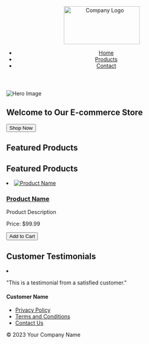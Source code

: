 <!DOCTYPE html>
<html lang="en">
<head>
    <meta charset="UTF-8">
    <meta name="viewport" content="width=device-width, initial-scale=1.0">
    <title>Your E-commerce Store</title>
</head>
<body>
    <!-- Your content goes here -->
</body>
</html>
<header>
    <img src="your-logo.png" alt="Company Logo" width="200" height="100">
    <nav>
        <ul>
            <li><a href="#">Home</a></li>
            <li><a href="#">Products</a></li>
            <li><a href="#">Contact</a></li>
        </ul>
    </nav>
</header>
<section class="hero">
    <img src="hero-image.jpg" alt="Hero Image">
    <div class="hero-content">
        <h1>Welcome to Our E-commerce Store</h1>
        <button>Shop Now</button>
    </div>
</section>
<section class="featured-products">
    <h2>Featured Products</h2>
    <ul class="product-list">
        <!-- Add product items here -->
    </ul>
</section>
<section class="featured-products">
    <h2>Featured Products</h2>
    <ul class="product-list">
        <!-- Add product items here -->
    </ul>
</section>
<li class="product-item">
    <a href="product-page.html"><img src="product-image.jpg" alt="Product Name"></a>
    <h3><a href="product-page.html">Product Name</a></h3>
    <p>Product Description</p>
    <p>Price: $99.99</p>
    <button>Add to Cart</button>
</li>
<section class="testimonials">
    <h2>Customer Testimonials</h2>
    <ul class="testimonial-list">
        <!-- Add testimonial items here -->
    </ul>
</section>
<li class="testimonial-item">
    <p>"This is a testimonial from a satisfied customer."</p>
    <h4>Customer Name</h4>
</li>
<footer>
    <ul>
        <li><a href="#">Privacy Policy</a></li>
        <li><a href="#">Terms and Conditions</a></li>
        <li><a href="#">Contact Us</a></li>
    </ul>
    <p>&copy; 2023 Your Company Name</p>
</footer>
